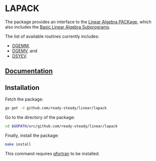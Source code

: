 # LAPACK

The package provides an interface to the [Linear Algebra PACKage][lapack], which
also includes the [Basic Linear Algebra Subprograms][blas].

The list of available routines currently includes:

* [DGEMM](http://www.netlib.org/lapack/explore-html/dc/da8/dgemm_8f.html),
* [DGEMV](http://www.netlib.org/lapack/explore-html/dc/da8/dgemv_8f.html), and
* [DSYEV](http://www.netlib.org/lapack/explore-html/dd/d4c/dsyev_8f.html).

## [Documentation][doc]

## Installation

Fetch the package:

```bash
go get -d github.com/ready-steady/linear/lapack
```

Go to the directory of the package:

```bash
cd $GOPATH/src/github.com/ready-steady/linear/lapack
```

Finally, install the package:

```bash
make install
```

This command requires [gfortran][gfortran] to be installed.

[blas]: http://www.netlib.org/blas/
[gfortran]: https://gcc.gnu.org/wiki/GFortranBinaries
[lapack]: http://www.netlib.org/lapack/

[doc]: http://godoc.org/github.com/ready-steady/linear/lapack
